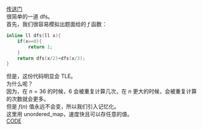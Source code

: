 [传送门](https://www.luogu.com.cn/problem/AT_abc275_d)     
很简单的一道 dfs。          
首先，我们很容易模拟出题面给的 $f$ 函数：       
```cpp
inline ll dfs(ll x){
	if(x==0){
		return 1;
	}
	return dfs(x/2)+dfs(x/3);
}
```
但是，这份代码明显会 TLE。       
为什么呢？     
因为，在 $n=36$ 的时候，$6$ 会被重复计算几次，在 $n$ 更大的时候，会被重复计算的次数就会更多。     
但是 $f(n)$ 值永远不会变，所以我们引入记忆化。        
这里用 unordered_map，速度快且可以存任意的值。      
[CODE](https://www.luogu.com.cn/paste/p2gbdra9)